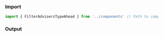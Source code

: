 ### Import

```js
import { FilterAdvisersTypeAhead } from '../components' // Path to components index
```

### Output
